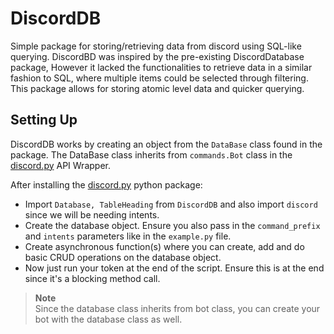 # DiscordDB
Simple package for storing/retrieving data from discord using SQL-like querying. DiscordBD was inspired by the pre-existing DiscordDatabase package, However it lacked the functionalities to retrieve data in a similar fashion to SQL, where multiple items could be selected through filtering. This package allows for storing atomic level data and quicker querying.

## Setting Up
DiscordDB works by creating an object from the `DataBase` class found in the package. The DataBase class inherits from `commands.Bot` class in the [discord.py](https://pypi.org/project/discord.py/) API Wrapper. 

After installing the [discord.py](https://pypi.org/project/discord.py/) python package:  
- Import `Database, TableHeading` from `DiscordDB` and also import `discord` since we will be needing intents.
- Create the database object. Ensure you also pass in the `command_prefix` and `intents` parameters like in the `example.py` file.
- Create asynchronous function(s) where you can create, add and do basic CRUD operations on the database object.
- Now just run your token at the end of the script. Ensure this is at the end since it's a blocking method call.
  
> **Note**  
> Since the database class inherits from bot class, you can create your bot with the database class as well.
